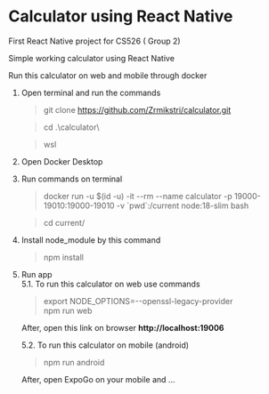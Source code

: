 # Calculator using React Native

First React Native project for CS526 ( Group 2)

Simple working calculator using React Native


Run this calculator on web and mobile through docker

1. Open terminal and run the commands
    >   git clone https://github.com/Zrmikstri/calculator.git  

    >   cd .\calculator\

    >   wsl

2. Open Docker Desktop 
3. Run commands on terminal
    > docker run -u $(id -u) -it --rm --name calculator -p 19000-19010:19000-19010 -v \`pwd`:/current node:18-slim bash

    > cd current/

4. Install node_module by this command
    > npm install

5. Run app      
    5.1. To run this calculator on web use commands
    > export NODE_OPTIONS=--openssl-legacy-provider  
    > npm run web

    After, open this link on browser **http://localhost:19006**

    5.2. To run this calculator on mobile (android)
    >   npm run android
    
    After, open ExpoGo on your mobile and ...








